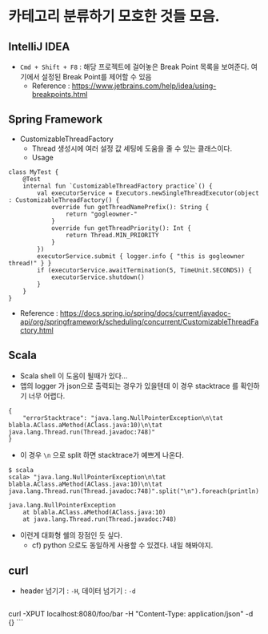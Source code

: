 # 카테고리 분류하기 모호한 것들 모음.

## IntelliJ IDEA
- `Cmd + Shift + F8` : 해당 프로젝트에 걸어놓은 Break Point 목록을 보여준다. 여기에서 설정된 Break Point를 제어할 수 있음
  - Reference : https://www.jetbrains.com/help/idea/using-breakpoints.html

## Spring Framework
- CustomizableThreadFactory
  - Thread 생성시에  여러 설정 값 세팅에 도움을 줄 수 있는 클래스이다.
  - Usage

```
class MyTest {
    @Test
    internal fun `CustomizableThreadFactory practice`() {
        val executorService = Executors.newSingleThreadExecutor(object : CustomizableThreadFactory() {
            override fun getThreadNamePrefix(): String {
                return "gogleowner-"
            }
            override fun getThreadPriority(): Int {
                return Thread.MIN_PRIORITY
            }
        })
        executorService.submit { logger.info { "this is gogleowner thread!" } }
        if (executorService.awaitTermination(5, TimeUnit.SECONDS)) {
            executorService.shutdown()
        }
    }
}
```

  - Reference : https://docs.spring.io/spring/docs/current/javadoc-api/org/springframework/scheduling/concurrent/CustomizableThreadFactory.html

## Scala
- Scala shell 이 도움이 될때가 있다...
- 앱의 logger 가 json으로 출력되는 경우가 있을텐데 이 경우 stacktrace 를 확인하기 너무 어렵다.

```
{
    "errorStacktrace": "java.lang.NullPointerException\n\tat blabla.AClass.aMethod(AClass.java:10)\n\tat java.lang.Thread.run(Thread.javadoc:748)"
}
```

- 이 경우 `\n` 으로 split 하면 stacktrace가 예쁘게 나온다.

```
$ scala
scala> "java.lang.NullPointerException\n\tat blabla.AClass.aMethod(AClass.java:10)\n\tat java.lang.Thread.run(Thread.javadoc:748)".split("\n").foreach(println)

java.lang.NullPointerException
    at blabla.AClass.aMethod(AClass.java:10)
    at java.lang.Thread.run(Thread.javadoc:748)
```

- 이런게 대화형 쉘의 장점인 듯 싶다.
  - cf) python 으로도 동일하게 사용할 수 있겠다. 내일 해봐야지.

## curl
- header 넘기기 : `-H`, 데이터 넘기기 : `-d`

    ```
curl -XPUT localhost:8080/foo/bar -H "Content-Type: application/json" -d {}
    ```

